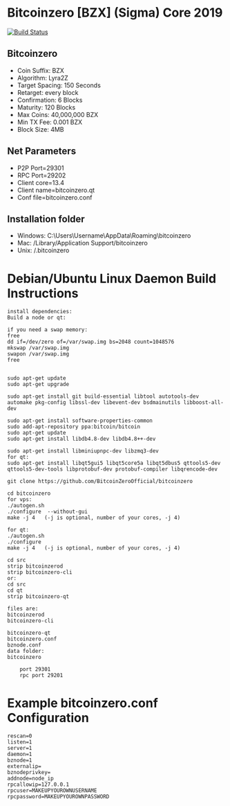 # Bitcoinzero [BZX] (Sigma) Core 2019

[![Build Status](https://travis-ci.org/BitcoinZeroOfficial/bitcoinzero.svg?branch=master)](https://travis-ci.org/BitcoinZeroOfficial/bitcoinzero)

## Bitcoinzero

- Coin Suffix: BZX
- Algorithm: Lyra2Z
- Target Spacing: 150 Seconds
- Retarget: every block
- Confirmation: 6 Blocks
- Maturity: 120 Blocks
- Max Coins: 40,000,000 BZX
- Min TX Fee: 0.001 BZX
- Block Size: 4MB

## Net Parameters

- P2P Port=29301
- RPC Port=29202
- Client core=13.4
- Client name=bitcoinzero.qt
- Conf file=bitcoinzero.conf

## Installation folder

- Windows: C:\Users\Username\AppData\Roaming\bitcoinzero
- Mac: /Library/Application Support/bitcoinzero
- Unix: /.bitcoinzero

# Debian/Ubuntu Linux Daemon Build Instructions

    install dependencies:
    Build a node or qt:

    if you need a swap memory:
    free
    dd if=/dev/zero of=/var/swap.img bs=2048 count=1048576
    mkswap /var/swap.img
    swapon /var/swap.img
    free


    sudo apt-get update
    sudo apt-get upgrade

    sudo apt-get install git build-essential libtool autotools-dev automake pkg-config libssl-dev libevent-dev bsdmainutils libboost-all-dev

    sudo apt-get install software-properties-common
    sudo add-apt-repository ppa:bitcoin/bitcoin
    sudo apt-get update
    sudo apt-get install libdb4.8-dev libdb4.8++-dev

    sudo apt-get install libminiupnpc-dev libzmq3-dev
    for qt:
    sudo apt-get install libqt5gui5 libqt5core5a libqt5dbus5 qttools5-dev qttools5-dev-tools libprotobuf-dev protobuf-compiler libqrencode-dev

    git clone https://github.com/BitcoinZeroOfficial/bitcoinzero

    cd bitcoinzero
    for vps:
    ./autogen.sh
    ./configure  --without-gui
    make -j 4   (-j is optional, number of your cores, -j 4)

    for qt:
    ./autogen.sh
    ./configure
    make -j 4   (-j is optional, number of your cores, -j 4)

    cd src
    strip bitcoinzerod
    strip bitcoinzero-cli
    or:
    cd src
    cd qt
    strip bitcoinzero-qt

    files are:
    bitcoinzerod
    bitcoinzero-cli

    bitcoinzero-qt
    bitcoinzero.conf
    bznode.conf
    data folder:
    bitcoinzero

        port 29301
        rpc port 29201

# Example bitcoinzero.conf Configuration

    rescan=0
    listen=1
    server=1
    daemon=1
    bznode=1
    externalip=
    bznodeprivkey=
    addnode=node_ip
    rpcallowip=127.0.0.1
    rpcuser=MAKEUPYOUROWNUSERNAME
    rpcpassword=MAKEUPYOUROWNPASSWORD
